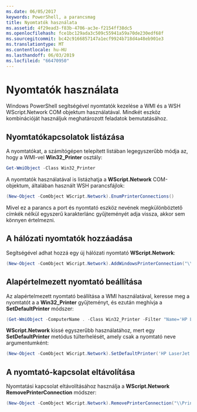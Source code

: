```yaml
---
ms.date: 06/05/2017
keywords: PowerShell, a parancsmag
title: Nyomtatók használata
ms.assetid: 4f29ead3-f83b-4706-ac3e-f2154ff38dc5
ms.openlocfilehash: fce1bc129ada3c509c55941a59a70de230edf68f
ms.sourcegitcommit: bc42c9166857147a1ecf9924b718d4a48eb901e3
ms.translationtype: MT
ms.contentlocale: hu-HU
ms.lasthandoff: 06/03/2019
ms.locfileid: "66470950"
---
```

# <a name="working-with-printers"></a>Nyomtatók használata

Windows PowerShell segítségével nyomtatók kezelése a WMI és a WSH WScript.Network COM objektum használatával. Mindkét eszköz kombinációját használjuk meghatározott feladatok bemutatásához.

## <a name="listing-printer-connections"></a>Nyomtatókapcsolatok listázása

A nyomtatókat, a számítógépen telepített listában legegyszerűbb módja az, hogy a WMI-vel **Win32_Printer** osztály:

```powershell
Get-WmiObject -Class Win32_Printer
```

A nyomtatók használatával is listázhatja a **WScript.Network** COM-objektum, általában használt WSH parancsfájlok:

```powershell
(New-Object -ComObject WScript.Network).EnumPrinterConnections()
```

Mivel ez a parancs a port és nyomtató eszköz nevének megkülönböztető címkék nélkül egyszerű karakterlánc gyűjteményét adja vissza, akkor sem könnyen értelmezni.

## <a name="adding-a-network-printer"></a>A hálózati nyomtatók hozzáadása

Segítségével adhat hozzá egy új hálózati nyomtató **WScript.Network**:

```powershell
(New-Object -ComObject WScript.Network).AddWindowsPrinterConnection("\\Printserver01\Xerox5")
```

## <a name="setting-a-default-printer"></a>Alapértelmezett nyomtató beállítása

Az alapértelmezett nyomtató beállítása a WMI használatával, keresse meg a nyomtatót a a **Win32_Printer** gyűjteményt, és ezután meghívja a **SetDefaultPrinter** módszer:

```powershell
(Get-WmiObject -ComputerName . -Class Win32_Printer -Filter "Name='HP LaserJet 5Si'").SetDefaultPrinter()
```

**WScript.Network** kissé egyszerűbb használatához, mert egy **SetDefaultPrinter** metódus túlterhelését, amely csak a nyomtató neve argumentumként:

```powershell
(New-Object -ComObject WScript.Network).SetDefaultPrinter('HP LaserJet 5Si')
```

## <a name="removing-a-printer-connection"></a>A nyomtató-kapcsolat eltávolítása

Nyomtatási kapcsolat eltávolításához használja a **WScript.Network RemovePrinterConnection** módszer:

```powershell
(New-Object -ComObject WScript.Network).RemovePrinterConnection("\\Printserver01\Xerox5")
```
